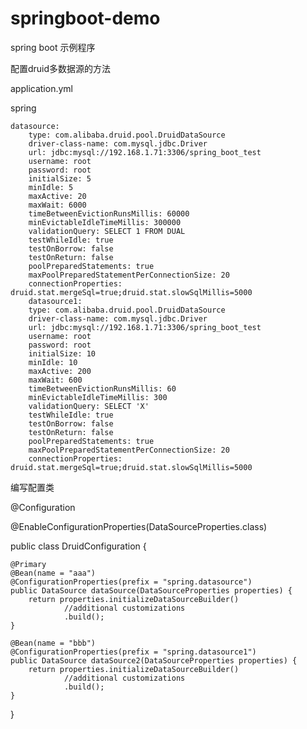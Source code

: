 # springboot-demo
spring boot 示例程序

配置druid多数据源的方法

application.yml

spring

    datasource:
        type: com.alibaba.druid.pool.DruidDataSource
        driver-class-name: com.mysql.jdbc.Driver
        url: jdbc:mysql://192.168.1.71:3306/spring_boot_test
        username: root
        password: root
        initialSize: 5
        minIdle: 5
        maxActive: 20
        maxWait: 6000
        timeBetweenEvictionRunsMillis: 60000
        minEvictableIdleTimeMillis: 300000
        validationQuery: SELECT 1 FROM DUAL
        testWhileIdle: true
        testOnBorrow: false
        testOnReturn: false
        poolPreparedStatements: true
        maxPoolPreparedStatementPerConnectionSize: 20
        connectionProperties: druid.stat.mergeSql=true;druid.stat.slowSqlMillis=5000
        datasource1:
        type: com.alibaba.druid.pool.DruidDataSource
        driver-class-name: com.mysql.jdbc.Driver
        url: jdbc:mysql://192.168.1.71:3306/spring_boot_test
        username: root
        password: root
        initialSize: 10
        minIdle: 10
        maxActive: 200
        maxWait: 600
        timeBetweenEvictionRunsMillis: 60
        minEvictableIdleTimeMillis: 300
        validationQuery: SELECT 'X'
        testWhileIdle: true
        testOnBorrow: false
        testOnReturn: false
        poolPreparedStatements: true
        maxPoolPreparedStatementPerConnectionSize: 20
        connectionProperties: druid.stat.mergeSql=true;druid.stat.slowSqlMillis=5000

编写配置类

@Configuration

@EnableConfigurationProperties(DataSourceProperties.class)

public class DruidConfiguration {

    @Primary
    @Bean(name = "aaa")
    @ConfigurationProperties(prefix = "spring.datasource")
    public DataSource dataSource(DataSourceProperties properties) {
        return properties.initializeDataSourceBuilder()
                //additional customizations
                .build();
    }

    @Bean(name = "bbb")
    @ConfigurationProperties(prefix = "spring.datasource1")
    public DataSource dataSource2(DataSourceProperties properties) {
        return properties.initializeDataSourceBuilder()
                //additional customizations
                .build();
    } 
 }
